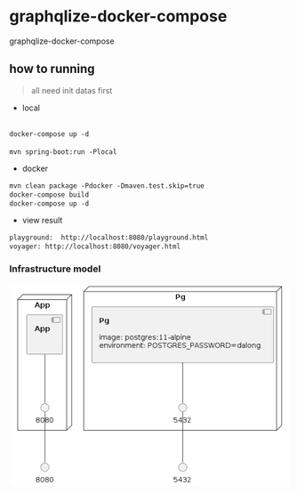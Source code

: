 # graphqlize-docker-compose
graphqlize-docker-compose


## how to running


> all need init datas first

* local

```code

docker-compose up -d

mvn spring-boot:run -Plocal

```

* docker

```code
mvn clean package -Pdocker -Dmaven.test.skip=true 
docker-compose build
docker-compose up -d
```

* view result

```code
playground:  http://localhost:8080/playground.html 
voyager: http://localhost:8080/voyager.html

```

### Infrastructure model

![Infrastructure model](.infragenie/infrastructure_model.png)
